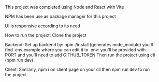 This project was completed using Node and React with Vite

NPM has been use as package manager for this project

UI is responsive according to its need

How to run the project:
Clone the project

Backend:
Set up backend by:
npm i/install (generates node_module)
you'll find .env.example where you can edit it to .env:
you'll be provided with PORT and you'll need to add GITHUB_TOKEN
Then run the project using cli (npm run dev)

Client:
Simliarly, npm i on client page on your cli
then npm run dev to run the project
